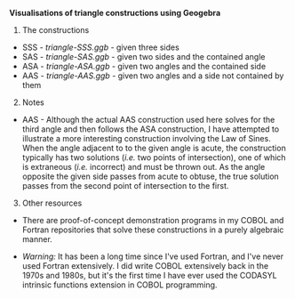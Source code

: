 **Visualisations of triangle constructions using Geogebra**

1. The constructions
  + SSS - *triangle-SSS.ggb* - given three sides
  + SAS - *triangle-SAS.ggb* - given two sides and the contained angle
  + ASA - *triangle-ASA.ggb* - given two angles and the contained side
  + AAS - *triangle-AAS.ggb* - given two angles and a side not contained by them

2. Notes
  + AAS - Although the actual AAS construction used here solves for the third angle and then follows the ASA construction, I have attempted to illustrate a more interesting construction involving the Law of Sines.  When the angle adjacent to to the given angle is acute, the construction typically has two solutions (_i.e._ two points of intersection), one of which is extraneous (_i.e._ incorrect) and must be thrown out.  As the angle opposite the given side passes from acute to obtuse, the true solution passes from the second point of intersection to the first.

3. Other resources
  + There are proof-of-concept demonstration programs in my COBOL and Fortran repositories that solve these constructions in a purely algebraic manner.

  + *Warning:* It has been a long time since I've used Fortran, and I've never used Fortran extensively.  I did write COBOL extensively back in the 1970s and 1980s, but it's the first time I have ever used the CODASYL intrinsic functions extension in COBOL programming.
